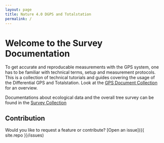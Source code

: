 ```yaml
---
layout: page
title: Nature 4.0 DGPS and Totalstation
permalink: /
---
```


# Welcome to the Survey Documentation

To get accurate and reproducable measurements with the GPS system, one has to be familiar with technical terms, setup and measurement protocols.
This is a collection of technical tutorials and guides covering the usage of the Differential GPS and Totalstation.
Look at the [GPS Document Collection](docs) for an overview.

Documentations about ecological data and the overall tree survey can be found in the [Survey Collection](survey)


## Contribution
 
Would you like to request a feature or contribute? [Open an issue]({{ site.repo }}/issues)
